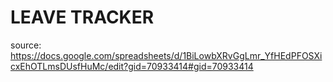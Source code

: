 # LEAVE TRACKER
source: https://docs.google.com/spreadsheets/d/1BiLowbXRvGgLmr_YfHEdPFOSXicxEhOTLmsDUsfHuMc/edit?gid=70933414#gid=70933414